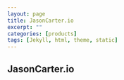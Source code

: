 ```yaml
---
layout: page
title: JasonCarter.io
excerpt: ""
categories: [products]
tags: [Jekyll, html, theme, static]
---
```


## JasonCarter.io